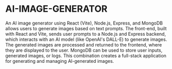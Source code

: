 # AI-IMAGE-GENERATOR
An AI image generator using React (Vite), Node.js, Express, and MongoDB allows users to generate images based on text prompts. The front-end, built with React and Vite, sends user prompts to a Node.js and Express backend, which interacts with an AI model (like OpenAI's DALL-E) to generate images. The generated images are processed and returned to the frontend, where they are displayed to the user. MongoDB can be used to store user inputs, generated images, or logs. This combination creates a full-stack application for generating and managing AI-generated images.






